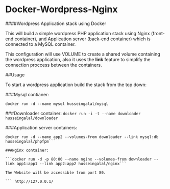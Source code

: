 Docker-Wordpress-Nginx
======================

####Wordpress Application stack using Docker

This will build a simple wordpress PHP application stack using Nginx (front-end container), 
and Application server (back-end container) which is connected to a MySQL container.

This configuration will use VOLUME to create a shared volume containing the wordpress application, also it uses
 the **link** feature to simplify the connection proccess between the containers.

##Usage

To start a wordpress application build the stack from the top down:

###Mysql contianer:

```docker run -d --name mysql husseingalal/mysql```

###Downloader container:
```docker run -i -t --name downloader husseingalal/downloader```

###Application server containers:

```docker run -d --name app1 --volumes-from downloader --link mysql:db husseingalal/phpfpm
docker run -d --name app2 --volumes-from downloader --link mysql:db husseingalal/phpfpm```

###Nginx container:

```docker run -d -p 80:80 --name nginx --volumes-from downloader --link app1:app1 --link app2:app2 husseingalal/nginx```

The Website will be accessible from port 80.

``` http://127.0.0.1/

